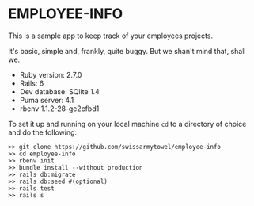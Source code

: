 # EMPLOYEE-INFO
This is a sample app to  keep track of your employees projects.

It's basic, simple and, frankly, quite buggy. But we shan't mind that, shall we.

* Ruby version: 2.7.0
* Rails: 6
* Dev database: SQlite 1.4
* Puma server: 4.1
* rbenv 1.1.2-28-gc2cfbd1


To set it up and running on your local machine `cd` to a directory of choice and do the following:
```
>> git clone https://github.com/swissarmytowel/employee-info
>> cd employee-info
>> rbenv init
>> bundle install --without production
>> rails db:migrate
>> rails db:seed #(optional)
>> rails test
>> rails s
```